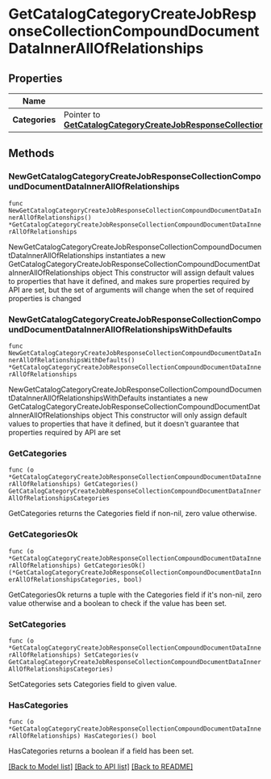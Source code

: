 # GetCatalogCategoryCreateJobResponseCollectionCompoundDocumentDataInnerAllOfRelationships

## Properties

Name | Type | Description | Notes
------------ | ------------- | ------------- | -------------
**Categories** | Pointer to [**GetCatalogCategoryCreateJobResponseCollectionCompoundDocumentDataInnerAllOfRelationshipsCategories**](GetCatalogCategoryCreateJobResponseCollectionCompoundDocumentDataInnerAllOfRelationshipsCategories.md) |  | [optional] 

## Methods

### NewGetCatalogCategoryCreateJobResponseCollectionCompoundDocumentDataInnerAllOfRelationships

`func NewGetCatalogCategoryCreateJobResponseCollectionCompoundDocumentDataInnerAllOfRelationships() *GetCatalogCategoryCreateJobResponseCollectionCompoundDocumentDataInnerAllOfRelationships`

NewGetCatalogCategoryCreateJobResponseCollectionCompoundDocumentDataInnerAllOfRelationships instantiates a new GetCatalogCategoryCreateJobResponseCollectionCompoundDocumentDataInnerAllOfRelationships object
This constructor will assign default values to properties that have it defined,
and makes sure properties required by API are set, but the set of arguments
will change when the set of required properties is changed

### NewGetCatalogCategoryCreateJobResponseCollectionCompoundDocumentDataInnerAllOfRelationshipsWithDefaults

`func NewGetCatalogCategoryCreateJobResponseCollectionCompoundDocumentDataInnerAllOfRelationshipsWithDefaults() *GetCatalogCategoryCreateJobResponseCollectionCompoundDocumentDataInnerAllOfRelationships`

NewGetCatalogCategoryCreateJobResponseCollectionCompoundDocumentDataInnerAllOfRelationshipsWithDefaults instantiates a new GetCatalogCategoryCreateJobResponseCollectionCompoundDocumentDataInnerAllOfRelationships object
This constructor will only assign default values to properties that have it defined,
but it doesn't guarantee that properties required by API are set

### GetCategories

`func (o *GetCatalogCategoryCreateJobResponseCollectionCompoundDocumentDataInnerAllOfRelationships) GetCategories() GetCatalogCategoryCreateJobResponseCollectionCompoundDocumentDataInnerAllOfRelationshipsCategories`

GetCategories returns the Categories field if non-nil, zero value otherwise.

### GetCategoriesOk

`func (o *GetCatalogCategoryCreateJobResponseCollectionCompoundDocumentDataInnerAllOfRelationships) GetCategoriesOk() (*GetCatalogCategoryCreateJobResponseCollectionCompoundDocumentDataInnerAllOfRelationshipsCategories, bool)`

GetCategoriesOk returns a tuple with the Categories field if it's non-nil, zero value otherwise
and a boolean to check if the value has been set.

### SetCategories

`func (o *GetCatalogCategoryCreateJobResponseCollectionCompoundDocumentDataInnerAllOfRelationships) SetCategories(v GetCatalogCategoryCreateJobResponseCollectionCompoundDocumentDataInnerAllOfRelationshipsCategories)`

SetCategories sets Categories field to given value.

### HasCategories

`func (o *GetCatalogCategoryCreateJobResponseCollectionCompoundDocumentDataInnerAllOfRelationships) HasCategories() bool`

HasCategories returns a boolean if a field has been set.


[[Back to Model list]](../README.md#documentation-for-models) [[Back to API list]](../README.md#documentation-for-api-endpoints) [[Back to README]](../README.md)


